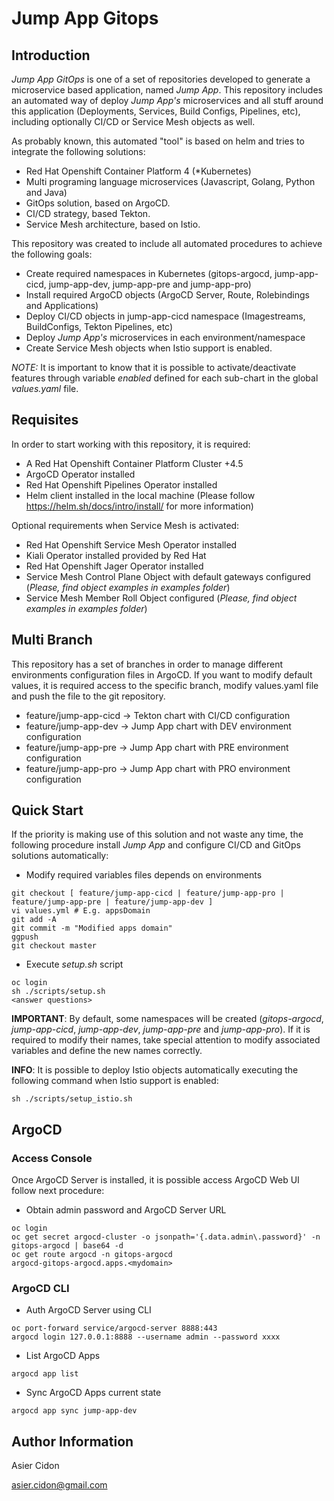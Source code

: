# Jump App Gitops

## Introduction

*Jump App GitOps* is one of a set of repositories developed to generate a microservice based application, named _Jump App_. This repository includes an automated way of deploy _Jump App's_ microservices and all stuff around this application (Deployments, Services, Build Configs, Pipelines, etc), including optionally CI/CD or Service Mesh objects as well. 

As probably known, this automated "tool" is based on helm and tries to integrate the following solutions:

- Red Hat Openshift Container Platform 4 (\*Kubernetes)
- Multi programing language microservices (Javascript, Golang, Python and Java)
- GitOps solution, based on ArgoCD.
- CI/CD strategy, based Tekton.
- Service Mesh architecture, based on Istio.

This repository was created to include all automated procedures to achieve the following goals:

- Create required namespaces in Kubernetes (gitops-argocd, jump-app-cicd, jump-app-dev, jump-app-pre and jump-app-pro)
- Install required ArgoCD objects (ArgoCD Server, Route, Rolebindings and Applications)
- Deploy CI/CD objects in jump-app-cicd namespace (Imagestreams, BuildConfigs, Tekton Pipelines, etc)
- Deploy _Jump App's_ microservices in each environment/namespace
- Create Service Mesh objects when Istio support is enabled.

_NOTE:_ It is important to know that it is possible to activate/deactivate features through variable _enabled_ defined for each sub-chart in the global _values.yaml_ file.

## Requisites

In order to start working with this repository, it is required:

- A Red Hat Openshift Container Platform Cluster +4.5
- ArgoCD Operator installed
- Red Hat Openshift Pipelines Operator installed
- Helm client installed in the local machine (Please follow https://helm.sh/docs/intro/install/ for more information)

Optional requirements when Service Mesh is activated:

- Red Hat Openshift Service Mesh Operator installed
- Kiali Operator installed provided by Red Hat
- Red Hat Openshift Jager Operator installed
- Service Mesh Control Plane Object with default gateways configured (*Please, find object examples in examples folder*)
- Service Mesh Member Roll Object configured (*Please, find object examples in examples folder*)

## Multi Branch

This repository has a set of branches in order to manage different environments configuration files in ArgoCD. If you want to modify default values, it is required access to the specific branch, modify values.yaml file and push the file to the git repository.
 
- feature/jump-app-cicd -> Tekton chart with CI/CD configuration
- feature/jump-app-dev -> Jump App chart with DEV environment configuration
- feature/jump-app-pre -> Jump App chart with PRE environment configuration
- feature/jump-app-pro -> Jump App chart with PRO environment configuration

## Quick Start

If the priority is making use of this solution and not waste any time, the following procedure install _Jump App_ and configure CI/CD and GitOps solutions automatically:

- Modify required variables files depends on environments

```$bash
git checkout [ feature/jump-app-cicd | feature/jump-app-pro | feature/jump-app-pre | feature/jump-app-dev ]
vi values.yml # E.g. appsDomain
git add -A
git commit -m "Modified apps domain"
ggpush
git checkout master
```

- Execute _setup.sh_ script

```$bash
oc login
sh ./scripts/setup.sh
<answer questions>
```

**IMPORTANT**: By default, some namespaces will be created (_gitops-argocd_, _jump-app-cicd_, _jump-app-dev_, _jump-app-pre_ and _jump-app-pro_). If it is required to modify their names, take special attention to modify associated variables and define the new names correctly.

**INFO**: It is possible to deploy Istio objects automatically executing the following command when Istio support is enabled:

```$bash
sh ./scripts/setup_istio.sh
```

## ArgoCD

### Access Console

Once ArgoCD Server is installed, it is possible access ArgoCD Web UI follow next procedure:

- Obtain admin password and ArgoCD Server URL

```$bash
oc login
oc get secret argocd-cluster -o jsonpath='{.data.admin\.password}' -n gitops-argocd | base64 -d
oc get route argocd -n gitops-argocd
argocd-gitops-argocd.apps.<mydomain>
```

### ArgoCD CLI

- Auth ArgoCD Server using CLI

```$bash
oc port-forward service/argocd-server 8888:443
argocd login 127.0.0.1:8888 --username admin --password xxxx
```

- List ArgoCD Apps

```$bash
argocd app list
```

- Sync ArgoCD Apps current state

```$bash
argocd app sync jump-app-dev
```

## Author Information

Asier Cidon

asier.cidon@gmail.com
